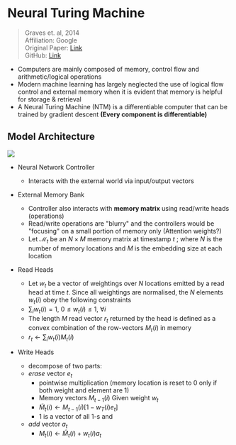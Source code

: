 # Neural Turing Machine

> Graves et. al, 2014  
> Affiliation: Google  
> Original Paper: [Link](https://arxiv.org/abs/1410.5401)  
> GitHub: [Link](https://github.com/MarkPKCollier/NeuralTuringMachine)

- Computers are mainly composed of memory, control flow and arithmetic/logical operations
- Modern machine learning has largely neglected the use of logical flow control and external memory when it is evident that memory is helpful for storage & retrieval
- A Neural Turing Machine (NTM) is a differentiable computer that can be trained by gradient descent **(Every component is differentiable)**

## Model Architecture

![](https://i.imgur.com/HQLydeS.png)

- Neural Network Controller
  - Interacts with the external world via input/output vectors
- External Memory Bank 
  - Controller also interacts with **memory matrix** using read/write heads (operations)
  - Read/write operations are "blurry" and the controllers would be "focusing" on a small portion of memory only (Attention weights?)
  - Let $\mathcal{M}_t$ be an $N \times M$ memory matrix at timestamp $t$ ; where $N$ is the number of memory locations and $M$ is the embedding size at each location    

- Read Heads
  - Let $w_t$ be a vector of weightings over $N$ locations emitted by a read head at time $t$. Since all weightings are normalised, the $N$ elements $w_t(i)$ obey the following constraints
  - $\sum_i w_t(i) = 1, \ 0 \leq w_t(i) \leq 1, \ \forall i$
  - The length $M$ read vector $r_t$ returned by the head is defined as a convex combination of the row-vectors $M_t(i)$ in memory
  - $r_t \gets \sum_iw_t(i)M_t(i)$

- Write Heads
  - decompose of two parts: 
  - *erase* vector $e_t$
    - pointwise multiplication (memory location is reset to 0 only if both weight and element are 1)
    - Memory vectors $M_{t-1}(i)$ Given weight $w_t$
    - $\tilde{M}_t(i) \gets M_{t-1}(i)[1-w_T(i)e_t]$
    - $1$ is a vector of all 1-s and 
  - *add* vector $a_t$
    - $M_t(i) \gets \tilde{M}_t(i)+w_t(i)a_t$